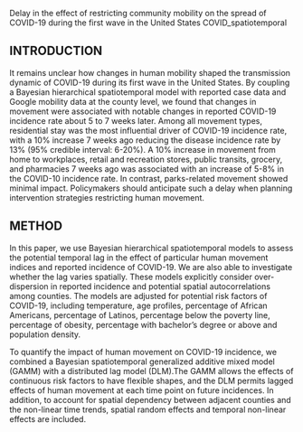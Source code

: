 Delay in the effect of restricting community mobility on the spread of COVID-19 during the first wave in the United States COVID_spatiotemporal

## INTRODUCTION

It remains unclear how changes in human mobility shaped the transmission dynamic of COVID-19 during its first wave in the United States. By coupling a Bayesian hierarchical spatiotemporal model with reported case data and Google mobility data at the county level, we found that changes in movement were associated with notable changes in reported COVID-19 incidence rate about 5 to 7 weeks later. Among all movement types, residential stay was the most influential driver of COVID-19 incidence rate, with a 10% increase 7 weeks ago reducing the disease incidence rate by 13% (95% credible interval: 6-20%). A 10% increase in movement from home to workplaces, retail and recreation stores, public transits, grocery, and pharmacies 7 weeks ago was associated with an increase of 5-8% in the COVID-10 incidence rate. In contrast, parks-related movement showed minimal impact. Policymakers should anticipate such a delay when planning intervention strategies restricting human movement.

## METHOD 

In this paper, we use Bayesian hierarchical spatiotemporal models to assess the potential temporal lag in the effect of particular human movement indices and reported incidence of COVID-19. We are also able to investigate whether the lag varies spatially. These models explicitly consider over-dispersion in reported incidence and potential spatial autocorrelations among counties. The models are adjusted for potential risk factors of COVID-19, including temperature, age profiles, percentage of African Americans, percentage of Latinos, percentage below the poverty line, percentage of obesity, percentage with bachelor’s degree or above and population density.  

To quantify the impact of human movement on COVID-19 incidence, we combined a Bayesian spatiotemporal generalized additive mixed model (GAMM) with a distributed lag model (DLM).The GAMM allows the effects of continuous risk factors to have flexible shapes, and the DLM permits lagged effects of human movement at each time point on future incidences. In addition, to account for spatial dependency between adjacent counties and the non-linear time trends, spatial random effects and temporal non-linear effects are included.
